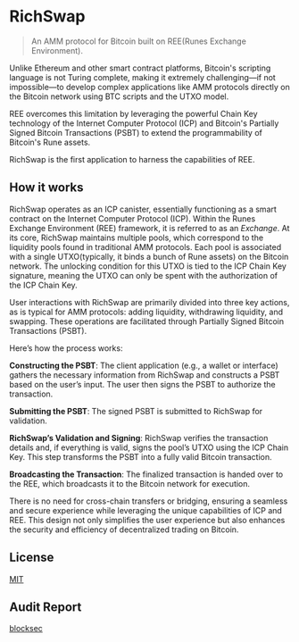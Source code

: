 # RichSwap

> An AMM protocol for Bitcoin built on REE(Runes Exchange Environment).

Unlike Ethereum and other smart contract platforms, Bitcoin's scripting language is not Turing complete, making it extremely challenging—if not impossible—to develop complex applications like AMM protocols directly on the Bitcoin network using BTC scripts and the UTXO model.

REE overcomes this limitation by leveraging the powerful Chain Key technology of the Internet Computer Protocol (ICP) and Bitcoin's Partially Signed Bitcoin Transactions (PSBT) to extend the programmability of Bitcoin's Rune assets.

RichSwap is the first application to harness the capabilities of REE.

## How it works

RichSwap operates as an ICP canister, essentially functioning as a smart contract on the Internet Computer Protocol (ICP). Within the Runes Exchange Environment (REE) framework, it is referred to as an _Exchange_. At its core, RichSwap maintains multiple pools, which correspond to the liquidity pools found in traditional AMM protocols. Each pool is associated with a single UTXO(typically, it binds a bunch of Rune assets) on the Bitcoin network. The unlocking condition for this UTXO is tied to the ICP Chain Key signature, meaning the UTXO can only be spent with the authorization of the ICP Chain Key.

User interactions with RichSwap are primarily divided into three key actions, as is typical for AMM protocols: adding liquidity, withdrawing liquidity, and swapping. These operations are facilitated through Partially Signed Bitcoin Transactions (PSBT).

Here’s how the process works:

**Constructing the PSBT**: The client application (e.g., a wallet or interface) gathers the necessary information from RichSwap and constructs a PSBT based on the user’s input. The user then signs the PSBT to authorize the transaction.

**Submitting the PSBT**: The signed PSBT is submitted to RichSwap for validation.

**RichSwap’s Validation and Signing**: RichSwap verifies the transaction details and, if everything is valid, signs the pool’s UTXO using the ICP Chain Key. This step transforms the PSBT into a fully valid Bitcoin transaction.

**Broadcasting the Transaction**: The finalized transaction is handed over to the REE, which broadcasts it to the Bitcoin network for execution.

There is no need for cross-chain transfers or bridging, ensuring a seamless and secure experience while leveraging the unique capabilities of ICP and REE. This design not only simplifies the user experience but also enhances the security and efficiency of decentralized trading on Bitcoin.

## License
[MIT](LICENSE)

## Audit Report
[blocksec](./audit_report/blocksec_omnity_richswap_v1.0-signed.pdf)
